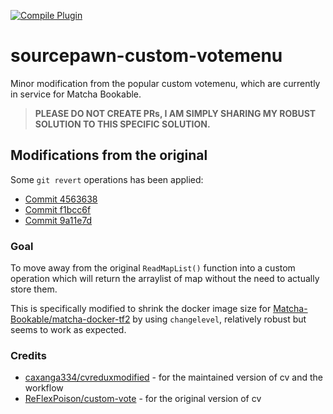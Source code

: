 [![Compile Plugin](https://github.com/Matcha-Bookable/sourcepawn-custom-votemenu/actions/workflows/build.yaml/badge.svg)](https://github.com/Matcha-Bookable/sourcepawn-custom-votemenu/actions/workflows/build.yaml)

# sourcepawn-custom-votemenu
Minor modification from the popular custom votemenu, which are currently in service for Matcha Bookable.

> **PLEASE DO NOT CREATE PRs, I AM SIMPLY SHARING MY ROBUST SOLUTION TO THIS SPECIFIC SOLUTION.**

## Modifications from the original
Some `git revert` operations has been applied:
- [Commit 4563638](https://github.com/caxanga334/cvreduxmodified/commit/4563638915485d1bedc44343d5459def20e6fa56)
- [Commit f1bcc6f](https://github.com/caxanga334/cvreduxmodified/commit/f1bcc6f2731a87002f0be04bfd5c3179aaede37d)
- [Commit 9a11e7d](https://github.com/caxanga334/cvreduxmodified/commit/9a11e7d6b216e30d1e8598ae4ffb6ec29ba7e143)

### Goal
To move away from the original `ReadMapList()` function into a custom operation which will return the arraylist of map without the need to actually store them.

This is specifically modified to shrink the docker image size for [Matcha-Bookable/matcha-docker-tf2](https://github.com/Matcha-Bookable/matcha-docker-tf2) by using `changelevel`, relatively robust but seems to work as expected.

### Credits

- [caxanga334/cvreduxmodified](https://github.com/caxanga334/cvreduxmodified) - for the maintained version of cv and the workflow
- [ReFlexPoison/custom-vote](https://forums.alliedmods.net/showthread.php?t=235115) - for the original version of cv